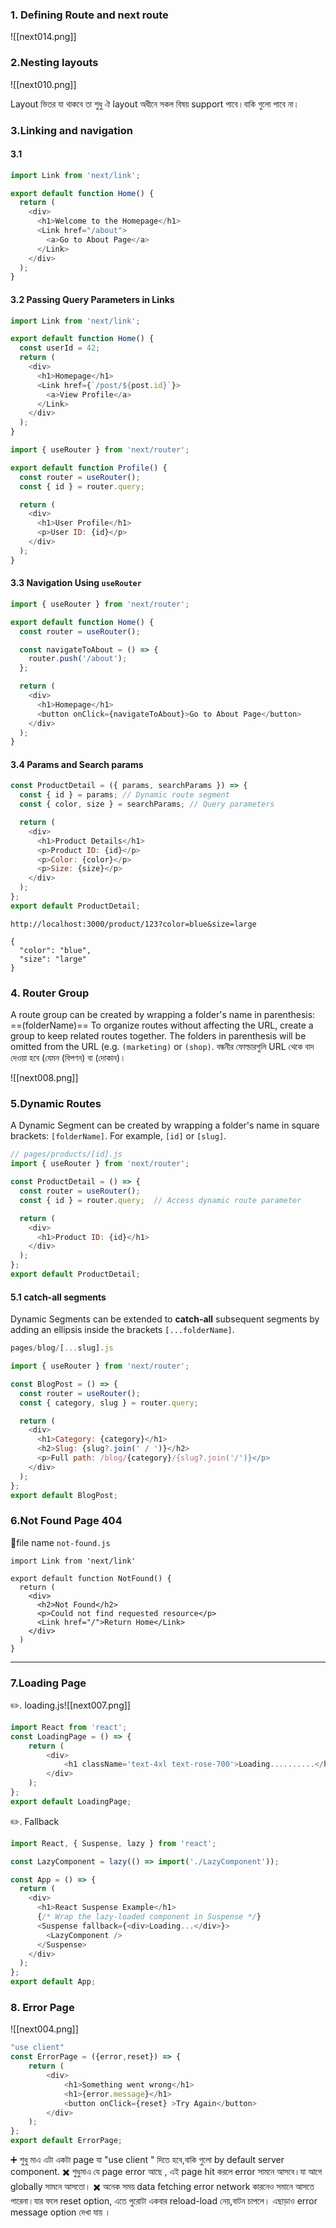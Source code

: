 ###  1. Defining Route and next route
![[next014.png]]

###  2.Nesting layouts
![[next010.png]]

Layout ভিতর যা থাকবে তা শুধু ঐ layout অধীনে সকল বিষয়  support পাবে।বাকি গুলো পাবে না।

### 3.Linking and navigation
#### 3.1
```js
import Link from 'next/link';

export default function Home() {
  return (
    <div>
      <h1>Welcome to the Homepage</h1>
      <Link href="/about">
        <a>Go to About Page</a>
      </Link>
    </div>
  );
}
```

#### 3.2 Passing Query Parameters in Links
```js
import Link from 'next/link';

export default function Home() {
  const userId = 42; 
  return (
    <div>
      <h1>Homepage</h1>
      <Link href={`/post/${post.id}`}>
        <a>View Profile</a>
      </Link>
    </div>
  );
}
```

```js
import { useRouter } from 'next/router';

export default function Profile() {
  const router = useRouter();
  const { id } = router.query;

  return (
    <div>
      <h1>User Profile</h1>
      <p>User ID: {id}</p>
    </div>
  );
}
```

#### 3.3 Navigation Using `useRouter`
```js
import { useRouter } from 'next/router';

export default function Home() {
  const router = useRouter();

  const navigateToAbout = () => {
    router.push('/about');
  };

  return (
    <div>
      <h1>Homepage</h1>
      <button onClick={navigateToAbout}>Go to About Page</button>
    </div>
  );
}
```

####  3.4 Params and Search params
```js 
const ProductDetail = ({ params, searchParams }) => {
  const { id } = params; // Dynamic route segment
  const { color, size } = searchParams; // Query parameters

  return (
    <div>
      <h1>Product Details</h1>
      <p>Product ID: {id}</p>
      <p>Color: {color}</p>
      <p>Size: {size}</p>
    </div>
  );
};
export default ProductDetail;
```

```
http://localhost:3000/product/123?color=blue&size=large

{
  "color": "blue",
  "size": "large"
}

```

### 4. Router Group
A route group can be created by wrapping a folder's name in parenthesis: ==(folderName)==
To organize routes without affecting the URL, create a group to keep related routes together. The folders in parenthesis will be omitted from the URL (e.g. `(marketing)` or `(shop)`.
 বন্ধনীর ফোল্ডারগুলি URL থেকে বাদ দেওয়া হবে (যেমন (বিপণন) বা (দোকান)।

![[next008.png]]

###  5.Dynamic Routes
A Dynamic Segment can be created by wrapping a folder's name in square brackets: `[folderName]`. For example, `[id]` or `[slug]`.

```js
// pages/products/[id].js
import { useRouter } from 'next/router';

const ProductDetail = () => {
  const router = useRouter();
  const { id } = router.query;  // Access dynamic route parameter

  return (
    <div>
      <h1>Product ID: {id}</h1>
    </div>
  );
};
export default ProductDetail;
```

#### 5.1 catch-all segments
 Dynamic Segments can be extended to **catch-all** subsequent segments by adding an ellipsis inside the brackets `[...folderName]`.

```js
pages/blog/[...slug].js

import { useRouter } from 'next/router';

const BlogPost = () => {
  const router = useRouter();
  const { category, slug } = router.query;

  return (
    <div>
      <h1>Category: {category}</h1>
      <h2>Slug: {slug?.join(' / ')}</h2>
      <p>Full path: /blog/{category}/{slug?.join('/')}</p>
    </div>
  );
};
export default BlogPost;
```


###  6.Not Found Page 404

🔹file name `not-found.js`

```
import Link from 'next/link'
 
export default function NotFound() {
  return (
    <div>
      <h2>Not Found</h2>
      <p>Could not find requested resource</p>
      <Link href="/">Return Home</Link>
    </div>
  )
}
```

---
### 7.Loading Page

✏️. loading.js![[next007.png]]

```js
import React from 'react';
const LoadingPage = () => {
    return (
        <div>
            <h1 className='text-4xl text-rose-700'>Loading..........</h1>
        </div>
    );
};
export default LoadingPage;
```

✏️. Fallback

```js
import React, { Suspense, lazy } from 'react';

const LazyComponent = lazy(() => import('./LazyComponent'));

const App = () => {
  return (
    <div>
      <h1>React Suspense Example</h1>
      {/* Wrap the lazy-loaded component in Suspense */}
      <Suspense fallback={<div>Loading...</div>}>
        <LazyComponent />
      </Suspense>
    </div>
  );
};
export default App;
```

### 8. Error Page

![[next004.png]]

```js
"use client"
const ErrorPage = ({error,reset}) => {
    return (
        <div>
            <h1>Something went wrong</h1>
            <h1>{error.message}</h1>
            <button onClick={reset} >Try Again</button>
        </div>
    );
};
export default ErrorPage;
```

➕ শুধু মাএ এটা একটা page যা "use client "  দিতে হবে,বাকি গুলো by default server component.
✖️ শুধুমাএ যে page error আছে , এই page hit করলে error সামনে আসবে।যা আগে globally সামনে আসতো।
✖️ অনেক সময় data fetching error network  কারনেও সমানে আসতে পারেনা।যার ফলে reset option, এতে পুরোটা একবার reload-load নেয়,বাটন চাপলে। এছাড়াও error message option দেখা যায় ।
